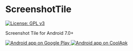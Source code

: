 ScreenshotTile
=========

[![License: GPL v3](https://img.shields.io/badge/License-GPL%20v3-blue.svg)](https://www.gnu.org/licenses/gpl-3.0)

Screenshot Tile for Android 7.0+

<a href="https://play.google.com/store/apps/details?id=com.github.ipcjs.screenshottile">
  <img alt="Android app on Google Play"
       src="https://developer.android.com/images/brand/en_app_rgb_wo_45.png" />
</a>
<a href="http://www.coolapk.com/apk/com.github.ipcjs.screenshottile">
  <img alt="Android app on CoolApk"
       src="app/src/main/ic_android_app_on_coolapk-web.png" />
</a>